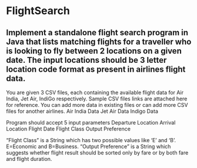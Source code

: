 # FlightSearch

## Implement a standalone flight search program in Java that lists matching flights for a traveller who is looking to fly between 2 locations on a given date. The input locations should be 3 letter location code format as present in airlines flight data.

You are given 3 CSV files, each containing the available flight data for Air India, Jet Air, IndiGo respectively. Sample CSV files links are attached here for reference. You can add more data in existing files or can add more CSV files for another airlines.
Air India Data 
Jet Air Data
Indigo Data



Program should accept 5 input parameters
Departure Location
Arrival Location
Flight Date
Flight Class
Output Preference 

“Flight Class” is a String which has two possible values like ‘E’ and ‘B’. E=Economic and B=Business.
“Output Preference” is a String which suggests whether flight result should be sorted only by fare or by both  fare and flight duration.
